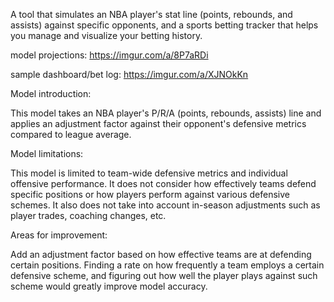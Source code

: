 A tool that simulates an NBA player's stat line (points, rebounds, and assists) against specific opponents, and a sports betting tracker that helps you manage and visualize your betting history.

model projections: https://imgur.com/a/8P7aRDi


sample dashboard/bet log: https://imgur.com/a/XJNOkKn

Model introduction:

This model takes an NBA player's P/R/A (points, rebounds, assists) line and applies an adjustment factor against their opponent's defensive metrics compared to league average.

Model limitations:

This model is limited to team-wide defensive metrics and individual offensive performance. It does not consider how effectively teams defend specific positions or how players perform against various defensive schemes. It also does not take into account in-season adjustments such as player trades, coaching changes, etc.

Areas for improvement:

Add an adjustment factor based on how effective teams are at defending certain positions. Finding a rate on how frequently a team employs a certain defensive scheme, and figuring out how well the player plays against such scheme would greatly improve model accuracy. 


